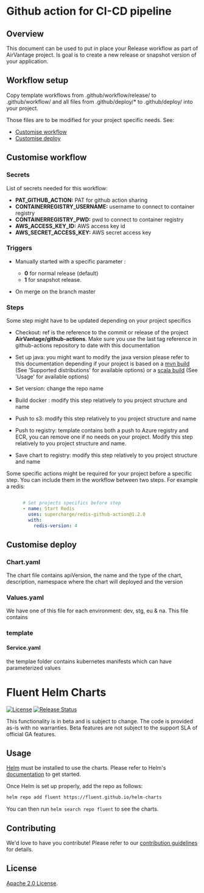 # Github action for CI-CD pipeline

## Overview

This document can be used to put in place your Release workflow as part of AirVantage project. Is goal is to create a new release or snapshot version of your application.

## Workflow setup

Copy template workflows from .github/workflow/release/ to .github/workflow/ and all files from .github/deploy/* to .github/deploy/ into your project.

Those files are to be modified for your project specific needs. See:
- [Customise workflow](#-Customise-workflow)
- [Customise deploy](#-Customise-deploy)

## Customise workflow

### Secrets

List of secrets needed for this workflow:
- **PAT_GITHUB_ACTION:** PAT for github action sharing
- **CONTAINERREGISTRY_USERNAME:** username to connect to container registry
- **CONTAINERREGISTRY_PWD:** pwd to connect to container registry
- **AWS_ACCESS_KEY_ID:** AWS access key id
- **AWS_SECRET_ACCESS_KEY:** AWS secret access key

### Triggers

- Manually started with a specific parameter :
    - **0** for normal release (default)
    - **1** for snapshot release.

- On merge on the branch master

### Steps

Some step might have to be updated depending on your project specifics

- Checkout: ref is the reference to the commit or release of the project **AirVantage/github-actions**.
Make sure you use the last tag reference in github-actions repository to date with this documentation

- Set up java: you might want to modify the java version please refer to this documentation
depending if your project is based on a [mvn build](https://github.com/actions/setup-java) (See 'Supported distributions' for available options)
or a [scala build](https://github.com/olafurpg/setup-scala) (See 'Usage' for available options)
- Set version: change the repo name
- Build docker : modify this step relatively to you project structure and name
- Push to s3: modify this step relatively to you project structure and name
- Push to registry: template contains both a push to Azure registry and ECR, you can remove one if no needs on your project. Modify this step relatively to you project structure and name.
- Save chart to registry: modify this step relatively to you project structure and name

Some specific actions might be required for your project before a specific step.
You can include them in the workflow between two steps. For example a redis:
```yml

      # Set projects specifics before step
      - name: Start Redis
        uses: supercharge/redis-github-action@1.2.0
        with:
          redis-version: 4
```

## Customise deploy
### Chart.yaml
The chart file contains apiVersion, the name and the type of the chart, description, namespace where the chart will deployed and the version
### Values.yaml
 We have one of this file for each environment: dev, stg, eu & na. This file contains 
### template
#### Service.yaml
 the templae folder contains kubernetes manifests which can have parameterized values






# Fluent Helm Charts

[![License](https://img.shields.io/badge/License-Apache%202.0-blue.svg)](https://opensource.org/licenses/Apache-2.0)
[![Release Status](https://github.com/fluent/helm-charts/workflows/Release%20Charts/badge.svg?branch=main)](https://github.com/fluent/helm-charts/actions)

This functionality is in beta and is subject to change. The code is provided as-is with no warranties. Beta features are not subject to the support SLA of official GA features.

## Usage

[Helm](https://helm.sh) must be installed to use the charts.
Please refer to Helm's [documentation](https://helm.sh/docs/) to get started.

Once Helm is set up properly, add the repo as follows:

```sh
helm repo add fluent https://fluent.github.io/helm-charts
```

You can then run `helm search repo fluent` to see the charts.

## Contributing

We'd love to have you contribute! Please refer to our [contribution guidelines](CONTRIBUTING.md) for details.

## License

[Apache 2.0 License](./LICENSE).
